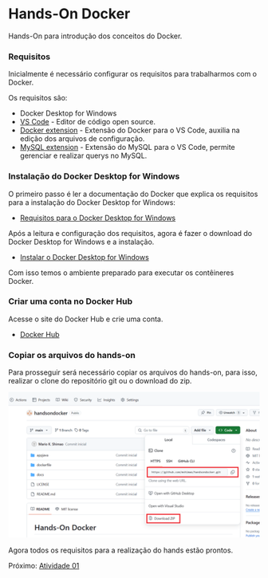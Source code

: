 # Hands-On Docker

Hands-On para introdução dos conceitos do Docker.

### Requisitos

Inicialmente é necessário configurar os requisitos para trabalharmos com o Docker.

Os requisitos são:
- Docker Desktop for Windows
- [VS Code](https://code.visualstudio.com/download) - Editor de código open source.
- [Docker extension](https://marketplace.visualstudio.com/items?itemName=ms-azuretools.vscode-docker) - Extensão do Docker para o VS Code, auxilia na edição dos arquivos de configuração.
- [MySQL extension](https://marketplace.visualstudio.com/items?itemName=formulahendry.vscode-mysql) - Extensão do MySQL para o VS Code, permite gerenciar e realizar querys no MySQL.

### Instalação do Docker Desktop for Windows

O primeiro passo é ler a documentação do Docker que explica os requisitos para a instalação do Docker Desktop for Windows:

- [Requisitos para o Docker Desktop for Windows](https://docs.docker.com/desktop/install/windows-install/#system-requirements)

Após a leitura e configuração dos requisitos, agora é fazer o download do Docker Desktop for Windows e a instalação.

- [Instalar o Docker Desktop for Windows](https://docs.docker.com/desktop/install/windows-install/#install-docker-desktop-on-windows)

Com isso temos o ambiente preparado para executar os contêineres Docker.

### Criar uma conta no Docker Hub

Acesse o site do Docker Hub e crie uma conta.

- [Docker Hub](https://hub.docker.com/)

### Copiar os arquivos do hands-on

Para prosseguir será necessário copiar os arquivos do hands-on, para isso, realizar o clone do repositório git ou o download do zip.

![githubproject](docs/imagens/githubproject.png)

Agora todos os requisitos para a realização do hands estão prontos.

Próximo: [Atividade 01](docs/01-atividade.md)